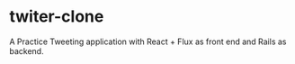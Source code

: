 # twiter-clone

A Practice Tweeting application with React + Flux as front end and Rails as backend.  

